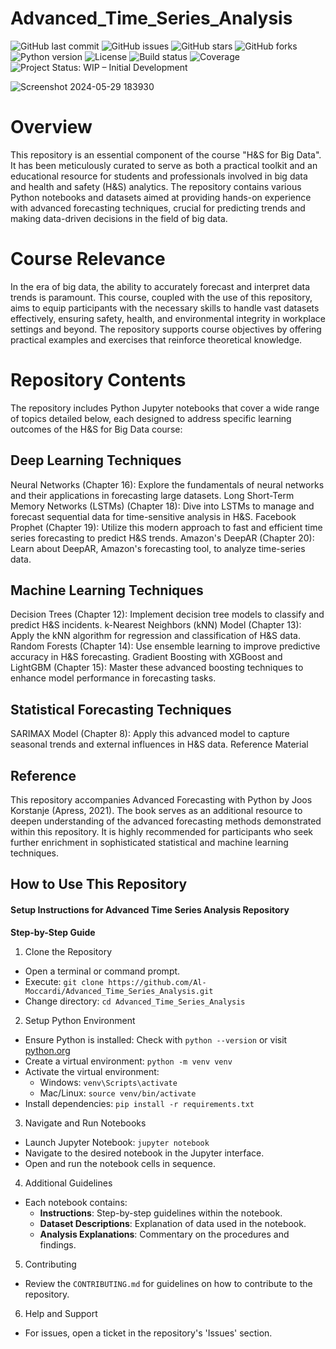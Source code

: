 # Advanced_Time_Series_Analysis

![GitHub last commit](https://img.shields.io/github/last-commit/Al-Moccardi/Advanced_Time_Series_Analysis)
![GitHub issues](https://img.shields.io/github/issues-raw/Al-Moccardi/Advanced_Time_Series_Analysis)
![GitHub stars](https://img.shields.io/github/stars/Al-Moccardi/Advanced_Time_Series_Analysis?style=social)
![GitHub forks](https://img.shields.io/github/forks/Al-Moccardi/Advanced_Time_Series_Analysis?style=social)
![Python version](https://img.shields.io/badge/python-3.8+-blue.svg)
![License](https://img.shields.io/github/license/Al-Moccardi/Advanced_Time_Series_Analysis)
![Build status](https://img.shields.io/badge/build-passing-brightgreen)
![Coverage](https://img.shields.io/badge/coverage-100%25-brightgreen)
![Project Status: WIP – Initial Development](https://img.shields.io/badge/project%20status-work_in_progress-orange.svg)

![Screenshot 2024-05-29 183930](https://github.com/Al-Moccardi/Advanced_Time_Series_Analysis/assets/150179413/a83d15d2-b0cc-4e14-b77b-f4d6e0bcd733)

# Overview
This repository is an essential component of the course "H&S for Big Data". It has been meticulously curated to serve as both a practical toolkit and an educational resource for students and professionals involved in big data and health and safety (H&S) analytics. The repository contains various Python notebooks and datasets aimed at providing hands-on experience with advanced forecasting techniques, crucial for predicting trends and making data-driven decisions in the field of big data.

# Course Relevance
In the era of big data, the ability to accurately forecast and interpret data trends is paramount. This course, coupled with the use of this repository, aims to equip participants with the necessary skills to handle vast datasets effectively, ensuring safety, health, and environmental integrity in workplace settings and beyond. The repository supports course objectives by offering practical examples and exercises that reinforce theoretical knowledge.

# Repository Contents
The repository includes Python Jupyter notebooks that cover a wide range of topics detailed below, each designed to address specific learning outcomes of the H&S for Big Data course:

## Deep Learning Techniques

Neural Networks (Chapter 16): Explore the fundamentals of neural networks and their applications in forecasting large datasets.
Long Short-Term Memory Networks (LSTMs) (Chapter 18): Dive into LSTMs to manage and forecast sequential data for time-sensitive analysis in H&S.
Facebook Prophet (Chapter 19): Utilize this modern approach to fast and efficient time series forecasting to predict H&S trends.
Amazon's DeepAR (Chapter 20): Learn about DeepAR, Amazon's forecasting tool, to analyze time-series data.

## Machine Learning Techniques

Decision Trees (Chapter 12): Implement decision tree models to classify and predict H&S incidents.
k-Nearest Neighbors (kNN) Model (Chapter 13): Apply the kNN algorithm for regression and classification of H&S data.
Random Forests (Chapter 14): Use ensemble learning to improve predictive accuracy in H&S forecasting.
Gradient Boosting with XGBoost and LightGBM (Chapter 15): Master these advanced boosting techniques to enhance model performance in forecasting tasks.

## Statistical Forecasting Techniques

SARIMAX Model (Chapter 8): Apply this advanced model to capture seasonal trends and external influences in H&S data.
Reference Material

## Reference 
This repository accompanies Advanced Forecasting with Python by Joos Korstanje (Apress, 2021). The book serves as an additional resource to deepen understanding of the advanced forecasting methods demonstrated within this repository. It is highly recommended for participants who seek further enrichment in sophisticated statistical and machine learning techniques.

## How to Use This Repository
#### Setup Instructions for Advanced Time Series Analysis Repository

**Step-by-Step Guide**

1. Clone the Repository
- Open a terminal or command prompt.
- Execute: `git clone https://github.com/Al-Moccardi/Advanced_Time_Series_Analysis.git`
- Change directory: `cd Advanced_Time_Series_Analysis`

2. Setup Python Environment
- Ensure Python is installed: Check with `python --version` or visit [python.org](https://www.python.org/downloads/)
- Create a virtual environment: `python -m venv venv`
- Activate the virtual environment:
  - Windows: `venv\Scripts\activate`
  - Mac/Linux: `source venv/bin/activate`
- Install dependencies: `pip install -r requirements.txt`

3. Navigate and Run Notebooks
- Launch Jupyter Notebook: `jupyter notebook`
- Navigate to the desired notebook in the Jupyter interface.
- Open and run the notebook cells in sequence.

4. Additional Guidelines
- Each notebook contains:
  - **Instructions**: Step-by-step guidelines within the notebook.
  - **Dataset Descriptions**: Explanation of data used in the notebook.
  - **Analysis Explanations**: Commentary on the procedures and findings.
  
5. Contributing
- Review the `CONTRIBUTING.md` for guidelines on how to contribute to the repository.

6. Help and Support
- For issues, open a ticket in the repository's 'Issues' section.


